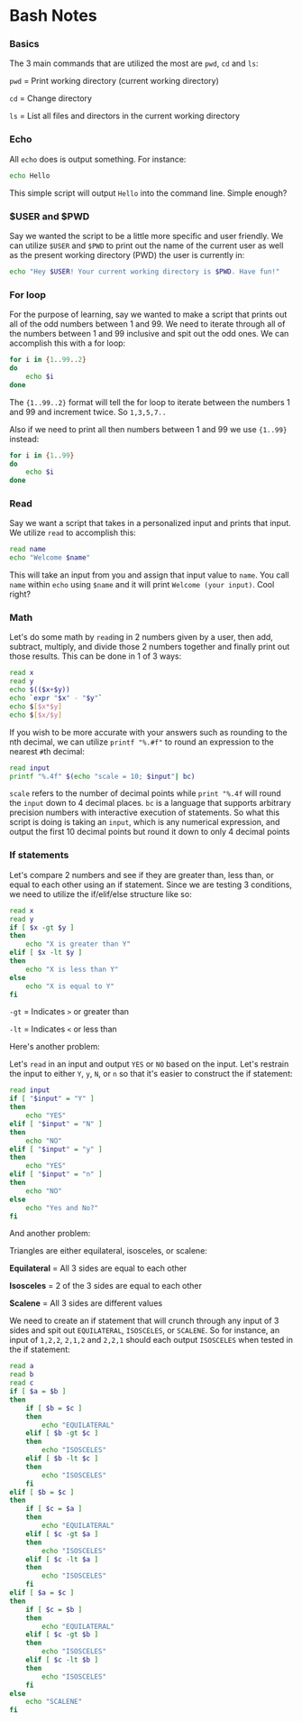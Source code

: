 # Bash Notes

### Basics
The 3 main commands that are utilized the most are `pwd`, `cd` and `ls`:

`pwd` = Print working directory (current working directory)

`cd` = Change directory

`ls` = List all files and directors in the current working directory

### Echo
All `echo` does is output something. For instance:

```BASH
echo Hello
```

This simple script will output `Hello` into the command line. Simple enough?

### $USER and $PWD
Say we wanted the script to be a little more specific and user friendly. We can utilize `$USER` and `$PWD` to print out the name of the current user as well as the present working directory (PWD) the user is currently in:

```BASH
echo "Hey $USER! Your current working directory is $PWD. Have fun!"
```

### For loop
For the purpose of learning, say we wanted to make a script that prints out all of the odd numbers between 1 and 99. We need to iterate through all of the numbers between 1 and 99 inclusive and spit out the odd ones. We can accomplish this with a for loop:

```BASH
for i in {1..99..2}
do
	echo $i
done
```

The `{1..99..2}` format will tell the for loop to iterate between the numbers 1 and 99 and increment twice. So `1,3,5,7..`

Also if we need to print all then numbers between 1 and 99 we use `{1..99}` instead:

```BASH
for i in {1..99}
do
	echo $i
done
```

### Read
Say we want a script that takes in a personalized input and prints that input. We utilize `read` to accomplish this:

```BASH
read name
echo "Welcome $name"
```

This will take an input from you and assign that input value to `name`. You call `name` within `echo` using `$name` and it will print `Welcome (your input)`. Cool right?

### Math
Let's do some math by `read`ing in 2 numbers given by a user, then add, subtract, multiply, and divide those 2 numbers together and finally print out those results. This can be done in 1 of 3 ways:

```BASH
read x
read y
echo $(($x+$y))
echo `expr "$x" - "$y"`
echo $[$x*$y]
echo $[$x/$y]
```

If you wish to be more accurate with your answers such as rounding to the nth decimal, we can utilize `printf "%.#f"` to round an expression to the nearest `#`th decimal:

```BASH
read input
printf "%.4f" $(echo "scale = 10; $input"| bc)
```

`scale` refers to the number of decimal points while `print "%.4f` will round the `input` down to 4 decimal places. `bc` is a language that supports arbitrary precision numbers with interactive execution of statements. So what this script is doing is taking an `input`, which is any numerical expression, and output the first 10 decimal points but round it down to only 4 decimal points

### If statements
Let's compare 2 numbers and see if they are greater than, less than, or equal to each other using an if statement. Since we are testing 3 conditions, we need to utilize the if/elif/else structure like so:

```BASH
read x
read y
if [ $x -gt $y ]
then
	echo "X is greater than Y"
elif [ $x -lt $y ]
then
	echo "X is less than Y"
else
	echo "X is equal to Y"
fi
```

`-gt` = Indicates `>` or greater than

`-lt` = Indicates `<` or less than

Here's another problem:

Let's `read` in an input and output `YES` or `NO` based on the input. Let's restrain the input to either `Y`, `y`, `N`, or `n` so that it's easier to construct the if statement:

```BASH
read input
if [ "$input" = "Y" ]
then
	echo "YES"
elif [ "$input" = "N" ]
then
	echo "NO"
elif [ "$input" = "y" ]
then
	echo "YES"
elif [ "$input" = "n" ]
then
	echo "NO"
else
	echo "Yes and No?"
fi
```

And another problem:

Triangles are either equilateral, isosceles, or scalene:

**Equilateral** = All 3 sides are equal to each other

**Isosceles** = 2 of the 3 sides are equal to each other

**Scalene** = All 3 sides are different values

We need to create an if statement that will crunch through any input of 3 sides and spit out `EQUILATERAL`, `ISOSCELES`, or `SCALENE`. So for instance, an input of `1,2,2`, `2,1,2` and `2,2,1` should each output `ISOSCELES` when tested in the if statement:

```BASH
read a
read b
read c
if [ $a = $b ]
then
	if [ $b = $c ]
	then
		echo "EQUILATERAL"
	elif [ $b -gt $c ]
	then
		echo "ISOSCELES"
	elif [ $b -lt $c ]
	then
		echo "ISOSCELES"
	fi
elif [ $b = $c ]
then
	if [ $c = $a ]
	then
		echo "EQUILATERAL"
	elif [ $c -gt $a ]
	then
		echo "ISOSCELES"
	elif [ $c -lt $a ]
	then
		echo "ISOSCELES"
	fi
elif [ $a = $c ]
then
	if [ $c = $b ]
	then
		echo "EQUILATERAL"
	elif [ $c -gt $b ]
	then
		echo "ISOSCELES"
	elif [ $c -lt $b ]
	then
		echo "ISOSCELES"
	fi
else
	echo "SCALENE"
fi
```